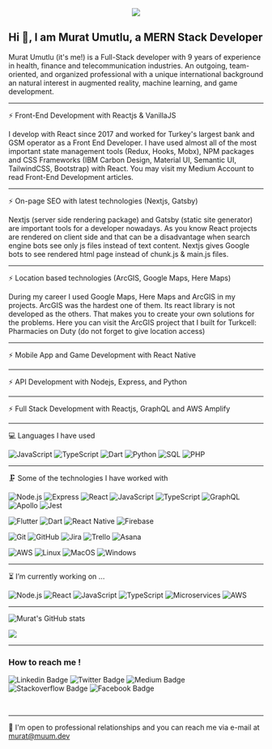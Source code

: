 
<p align="center"> 
  <img src="https://profile-counter.glitch.me/muum/count.svg" />
</p>

## Hi 👋, I am Murat Umutlu, a MERN Stack Developer

Murat Umutlu (it's me!) is a Full-Stack developer with 9 years of experience in health, finance and telecommunication industries. An outgoing, team-oriented, and organized professional with a unique international background an natural interest in augmented reality, machine learning, and game development.

<hr />

⚡ Front-End Development with Reactjs & VanillaJS

I develop with React since 2017 and worked for Turkey's largest bank and GSM operator as a Front End Developer. I have used almost all of the most important state management tools (Redux, Hooks, Mobx), NPM packages and CSS Frameworks (IBM Carbon Design, Material UI, Semantic UI, TailwindCSS, Bootstrap) with React. You may visit my Medium Account to read Front-End Development articles.

<hr />

⚡ On-page SEO with latest technologies (Nextjs, Gatsby)

Nextjs (server side rendering package) and Gatsby (static site generator) are important tools for a developer nowadays. As you know React projects are rendered on client side and that can be a disadvantage when search engine bots see only js files instead of text content. Nextjs gives Google bots to see rendered html page instead of chunk.js & main.js files.

<hr />

⚡ Location based technologies (ArcGIS, Google Maps, Here Maps)

During my career I used Google Maps, Here Maps and ArcGIS in my projects. ArcGIS was the hardest one of them. Its react library is not developed as the others. That makes you to create your own solutions for the problems. Here you can visit the ArcGIS project that I built for Turkcell: Pharmacies on Duty (do not forget to give location access)

<hr />

⚡ Mobile App and Game Development with React Native

<hr />

⚡ API Development with Nodejs, Express, and Python

<hr />

⚡ Full Stack Development with Reactjs, GraphQL and AWS Amplify

<hr />

💻 Languages I have used 

![JavaScript](https://img.shields.io/badge/-JavaScript-333333?style=flat&logo=javascript)
![TypeScript](https://img.shields.io/badge/-TypeScript-333333?style=flat&logo=typescript)
![Dart](https://img.shields.io/badge/-Dart-333333?style=flat&logo=dart)
![Python](https://img.shields.io/badge/-Python-333333?style=flat&logo=python)
![SQL](https://img.shields.io/badge/-SQL-333333?style=flat&logo=postgresql)
![PHP](https://img.shields.io/badge/-PHP-333333?style=flat&logo=php)

<hr />

🗜 Some of the technologies I have worked with

![Node.js](https://img.shields.io/badge/-Node.js-333333?style=flat&logo=node.js&logoColor=339933)
![Express](http://img.shields.io/badge/-Expressjs-333333?style=flat&logo=javascript)
![React](https://img.shields.io/badge/-React-333333?style=flat&logo=React&logoColor=61DAFB)
![JavaScript](https://img.shields.io/badge/-JavaScript-333333?style=flat&logo=javascript)
![TypeScript](https://img.shields.io/badge/-TypeScript-333333?style=flat&logo=typescript)
![GraphQL](https://img.shields.io/badge/-Graphql-333333?style=flat&logo=graphql)
![Apollo](http://img.shields.io/badge/-Apollo-333333?style=flat&logo=graphql)
![Jest](http://img.shields.io/badge/-Jest-333333?style=flat&logo=jest)

![Flutter](http://img.shields.io/badge/-Flutter-333333?style=flat&logo=flutter)
![Dart](https://img.shields.io/badge/-Dart-333333?style=flat&logo=dart)
![React Native](http://img.shields.io/badge/-React%20Native-333333?style=flat&logo=react)
![Firebase](http://img.shields.io/badge/-Firebase-333333?style=flat&logo=firebase)

![Git](https://img.shields.io/badge/-Git-333333?style=flat&logo=git&logoColor=F05032)
![GitHub](https://img.shields.io/badge/-GitHub-333333?style=flat&logo=github&logoColor=FFFFFF)
![Jira](https://img.shields.io/badge/-Jira-333333?style=flat&logo=jira-software&logoColor=white&logoColor=0052CC)
![Trello](http://img.shields.io/badge/-Trello-333333?style=flat&logo=trello)
![Asana](http://img.shields.io/badge/-Asana-333333?style=flat&logo=asana)

![AWS](http://img.shields.io/badge/-AWS-333333?style=flat&logo=amazon)
![Linux](https://img.shields.io/badge/-Linux-333333?style=flat&logo=linux&logoColor=FCC624)
![MacOS](http://img.shields.io/badge/-Mac%20OS-333333?style=flat&logo=apple)
![Windows](http://img.shields.io/badge/-Windows-333333?style=flat&logo=windows)

<hr />

⏳ I’m currently working on ...

![Node.js](https://img.shields.io/badge/-Node.js-333333?style=flat&logo=node.js&logoColor=339933)
![React](https://img.shields.io/badge/-React-333333?style=flat&logo=React&logoColor=61DAFB)
![JavaScript](https://img.shields.io/badge/-JavaScript-333333?style=flat&logo=javascript)
![TypeScript](https://img.shields.io/badge/-TypeScript-333333?style=flat&logo=typescript)
![Microservices](http://img.shields.io/badge/-Microservices-333333?style=flat&logo=microservices)
![AWS](http://img.shields.io/badge/-AWS-333333?style=flat&logo=amazon)

<hr />

![Murat's GitHub stats](https://github-readme-stats.vercel.app/api?username=muum&show_icons=true&theme=tokyonight)

<img align="center" src="https://github-readme-stats.vercel.app/api/top-langs/?username=muum&layout=compact&theme=onedark&hide=html,jupyter+notebook,java,objective-c" />	

<hr />

### How to reach me !

![Linkedin Badge](https://img.shields.io/twitter/url?color=lightblue&label=muratumutlu&logo=linkedin&logoColor=lightblue&style=for-the-badge&url=https%3A%2F%2Fwww.linkedin.com%2Fin%2Fmuratumutlu)
![Twitter Badge](https://img.shields.io/twitter/url?color=blue&label=muumdev&logo=twitter&logoColor=blue&style=for-the-badge&url=https%3A%2F%2Fwww.twitter.com%2Fin%2Fmuumdev)
![Medium Badge](https://img.shields.io/twitter/url?color=black&label=muumdev&logo=medium&logoColor=black&style=for-the-badge&url=https%3A%2F%2Fmedium.medium.com)
![Stackoverflow Badge](https://img.shields.io/twitter/url?color=orange&label=muumdev&logo=stackoverflow&logoColor=orange&style=for-the-badge&url=https%3A%2F%2Fstackoverflow.com/users/3732114)
![Facebook Badge](https://img.shields.io/twitter/url?color=blue&label=muumdev&logo=facebook&logoColor=blue&style=for-the-badge&url=https%3A%2F%facebook.com/muumdev)

<br />
<hr />

[gmail]: mailto:murat@muum.dev
[Dev]: https://dev.to/muumdev
[Stackoverflow]: https://stackoverflow.com/users/3732114
[Facebook]: https://www.facebook.com/muumdev

💬 I'm open to professional relationships and you can reach me via e-mail at murat@muum.dev
